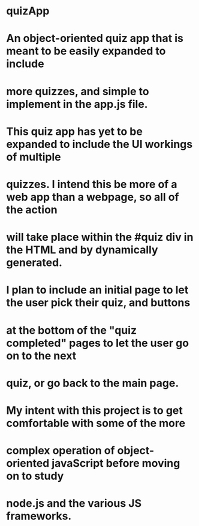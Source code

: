 # quizApp
# An object-oriented quiz app that is meant to be easily expanded to include 
# more quizzes, and simple to implement in the app.js file.
#
# This quiz app has yet to be expanded to include the UI workings of multiple
# quizzes. I intend this be more of a web app than a webpage, so all of the action
# will take place within the #quiz div in the HTML and by dynamically generated.
# I plan to include an initial page to let the user pick their quiz, and buttons
# at the bottom of the "quiz completed" pages to let the user go on to the next
# quiz, or go back to the main page.
#
# My intent with this project is to get comfortable with some of the more
# complex operation of object-oriented javaScript before moving on to study
# node.js and the various JS frameworks.
